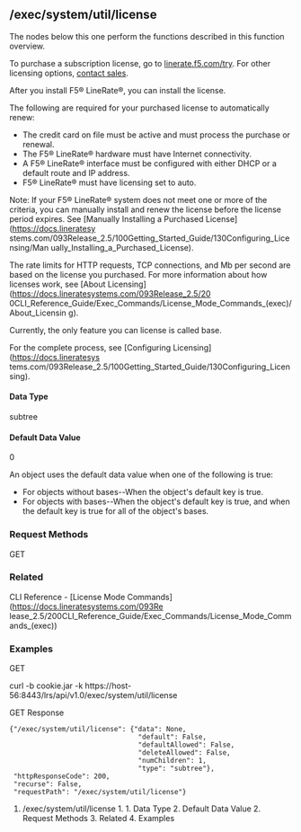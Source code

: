 ## /exec/system/util/license

The nodes below this one perform the functions described in this function
overview.

To purchase a subscription license, go to
[linerate.f5.com/try](https://linerate.f5.com/try).  For other licensing
options, [contact sales](https://linerate.f5.com/help/contact).

After you install F5® LineRate®, you can install the license.

The following are required for your purchased license to automatically renew:

  * The credit card on file must be active and must process the purchase or renewal.
  * The F5® LineRate® hardware must have Internet connectivity.
  * A F5® LineRate® interface must be configured with either DHCP or a default route and IP address.
  * F5® LineRate® must have licensing set to auto.

Note: If your F5® LineRate® system does not meet one or more of the criteria,
you can manually install and renew the license before the license period
expires. See [Manually Installing a Purchased License](https://docs.lineratesy
stems.com/093Release_2.5/100Getting_Started_Guide/130Configuring_Licensing/Man
ually_Installing_a_Purchased_License).

The rate limits for HTTP requests, TCP connections, and Mb per second are
based on the license you purchased. For more information about how licenses
work, see [About Licensing](https://docs.lineratesystems.com/093Release_2.5/20
0CLI_Reference_Guide/Exec_Commands/License_Mode_Commands_(exec)/About_Licensin
g).

Currently, the only feature you can license is called base.

For the complete process, see [Configuring Licensing](https://docs.lineratesys
tems.com/093Release_2.5/100Getting_Started_Guide/130Configuring_Licensing).

#### Data Type

subtree

#### Default Data Value

0

An object uses the default data value when one of the following is true:

  * For objects without bases--When the object's default key is true.
  * For objects with bases--When the object's default key is true, and when the default key is true for all of the object's bases.

### Request Methods

GET

### Related

CLI Reference - [License Mode Commands](https://docs.lineratesystems.com/093Re
lease_2.5/200CLI_Reference_Guide/Exec_Commands/License_Mode_Commands_(exec))

### Examples

GET

curl -b cookie.jar -k
https://host-56:8443/lrs/api/v1.0/exec/system/util/license

GET Response

    
    
    {"/exec/system/util/license": {"data": None,
                                    "default": False,
                                    "defaultAllowed": False,
                                    "deleteAllowed": False,
                                    "numChildren": 1,
                                    "type": "subtree"},
     "httpResponseCode": 200,
     "recurse": False,
     "requestPath": "/exec/system/util/license"}
    

  1. /exec/system/util/license
    1.       1. Data Type
      2. Default Data Value
    2. Request Methods
    3. Related
    4. Examples

